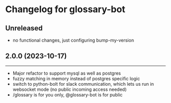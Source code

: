 Changelog for glossary-bot
===========================

## Unreleased

- no functional changes, just configuring bump-my-version


## 2.0.0 (2023-10-17)
------------------

- Major refactor to support mysql as well as postgres
- fuzzy matching in memory instead of postgres specific logic
- switch to python-bolt for slack communication, which lets us run in websocket mode (no public incoming access needed)
- /glossary is for you only, @glossary-bot is for public

